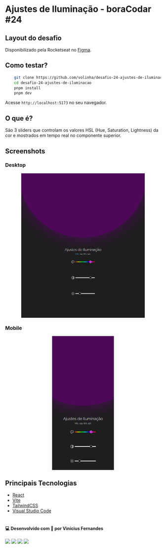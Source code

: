 # Ajustes de Iluminação - boraCodar #24

## Layout do desafio

Disponibilizado pela Rocketseat no [Figma](https://www.figma.com/community/file/1250810959627241982).

## Como testar?

```bash
    git clone https://github.com/volinha/desafio-24-ajustes-de-iluminacao
    cd desafio-24-ajustes-de-iluminacao
    pnpm install
    pnpm dev
```

Acesse `http://localhost:5173` no seu navegador.

## O que é?

São 3 sliders que controlam os valores HSL (Hue, Saturation, Lightness) da cor e mostrados em tempo real no componente superior.

## Screenshots

### Desktop
<p align="center" style="display: flex; align-items: flex-start; justify-content: center;">
  <img src="public/desktop.png" width="400px"/>
</p>

### Mobile
<p align="center" style="display: flex; align-items: flex-start; justify-content: center;">
  <img src="public/mobile.png" width="200px"/>
</p>

## Principais Tecnologias

- [React](https://react.dev)
- [Vite](https://vitejs.dev)
- [TailwindCSS](https://tailwindcss.com)
- [Visual Studio Code](https://code.visualstudio.com)

#

#### 💻 Desenvolvido com 💖 por Vinícius Fernandes
[<img src = "https://img.shields.io/badge/facebook-%231877F2.svg?&style=for-the-badge&logo=facebook&logoColor=white">](https://www.facebook.com/viniciusfvb)
[<img src="https://img.shields.io/badge/linkedin-%230077B5.svg?&style=for-the-badge&logo=linkedin&logoColor=white" />](https://www.linkedin.com/in/viniciusfernandesdev/)
[<img src="https://img.shields.io/badge/twitter-%231DA1F2.svg?&style=for-the-badge&logo=twitter&logoColor=white" />](https://twitter.com/volafernandes)
<a href = "mailto:viniciusfernandesdev@gmail.com"><img src="https://img.shields.io/badge/-Gmail-%23333?style=for-the-badge&logo=gmail&logoColor=white" target="_blank"></a>
<br />
